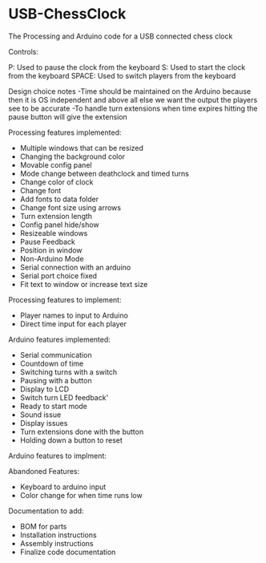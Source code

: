 USB-ChessClock
==============

The Processing and Arduino code for a USB connected chess clock

Controls:

P: Used to pause the clock from the keyboard
S: Used to start the clock from the keyboard
SPACE: Used to switch players from the keyboard

Design choice notes
-Time should be maintained on the Arduino because then it is OS independent and above all else we want the output the players see to be accurate
-To handle turn extensions when time expires hitting the pause button will give the extension

Processing features implemented:
- Multiple windows that can be resized
- Changing the background color
- Movable config panel
- Mode change between deathclock and timed turns
- Change color of clock
- Change font
- Add fonts to data folder
- Change font size using arrows
- Turn extension length
- Config panel hide/show
- Resizeable windows
- Pause Feedback
- Position in window
- Non-Arduino Mode
- Serial connection with an arduino
- Serial port choice fixed
- Fit text to window or increase text size

Processing features to implement:
- Player names to input to Arduino
- Direct time input for each player


Arduino features implemented:
- Serial communication
- Countdown of time
- Switching turns with a switch
- Pausing with a button
- Display to LCD
- Switch turn LED feedback'
- Ready to start mode
- Sound issue
- Display issues
- Turn extensions done with the button
- Holding down a button to reset

Arduino features to implment:


Abandoned Features:
- Keyboard to arduino input
- Color change for when time runs low

Documentation to add:
- BOM for parts
- Installation instructions
- Assembly instructions
- Finalize code documentation
